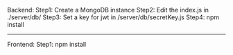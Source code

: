 Backend:
Step1: Create a MongoDB instance
Step2: Edit the index.js in ./server/db/
Step3: Set a key for jwt in /server/db/secretKey.js
Step4: npm install

----------------------------------------------------------

Frontend:
Step1: npm install



